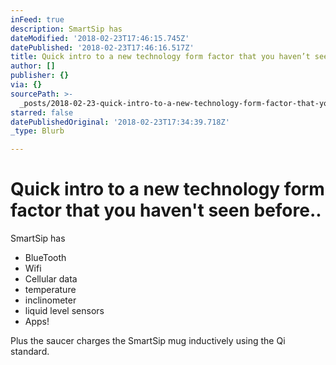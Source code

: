 ```yaml
---
inFeed: true
description: SmartSip has
dateModified: '2018-02-23T17:46:15.745Z'
datePublished: '2018-02-23T17:46:16.517Z'
title: Quick intro to a new technology form factor that you haven’t seen before..
author: []
publisher: {}
via: {}
sourcePath: >-
  _posts/2018-02-23-quick-intro-to-a-new-technology-form-factor-that-you-havent.md
starred: false
datePublishedOriginal: '2018-02-23T17:34:39.718Z'
_type: Blurb

---
```

# Quick intro to a new technology form factor that you haven't seen before..

SmartSip has

* BlueTooth
* Wifi
* Cellular data
* temperature
* inclinometer
* liquid level sensors
* Apps!

Plus the saucer charges the SmartSip mug inductively using the Qi standard.